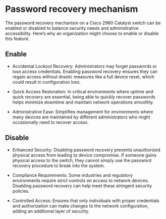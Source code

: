 # Password recovery mechanism
The password recovery mechanism on a Cisco 2960 Catalyst switch can be enabled or disabled to balance security needs and administrative accessibility. Here’s why an organization might choose to enable or disable this feature.

## Enable
- Accidental Lockout Recovery: Administrators may forget passwords or lose access credentials. Enabling password recovery ensures they can regain access without drastic measures like a full device reset, which could result in configuration loss.

- Quick Access Restoration: In critical environments where uptime and quick recovery are essential, being able to quickly recover passwords helps minimize downtime and maintain network operations smoothly.

- Administrative Ease: Simplifies management for environments where many devices are maintained by different administrators who might occasionally need to recover access.

## Disable
- Enhanced Security: Disabling password recovery prevents unauthorized physical access from leading to device compromise. If someone gains physical access to the switch, they cannot simply use the password recovery procedure to break into the system.

- Compliance Requirements: Some industries and regulatory environments require strict controls on access to network devices. Disabling password recovery can help meet these stringent security policies.

- Controlled Access: Ensures that only individuals with proper credentials and authorization can make changes to the network configuration, adding an additional layer of security.